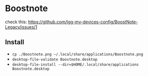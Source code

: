 # Boostnote

check this: https://github.com/lgg-my-devices-config/BoostNote-Legacy/issues/1

## Install

* `cp ./Boostnote.png ~/.local/share/applications/Boostnote.png`
* `desktop-file-validate Boostnote.desktop`
* `desktop-file-install --dir=$HOME/.local/share/applications Boostnote.desktop`

